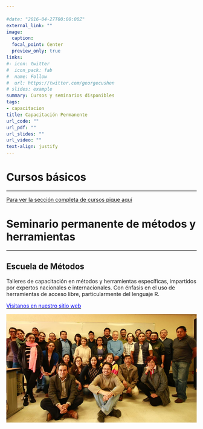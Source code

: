 ```yaml
---

#date: "2016-04-27T00:00:00Z"
external_link: ""
image:
  caption: 
  focal_point: Center
  preview_only: true
links:
#- icon: twitter
#  icon_pack: fab
#  name: Follow
#  url: https://twitter.com/georgecushen
# slides: example
summary: Cursos y seminarios disponibles 
tags:
- capacitacion
title: Capacitación Permanente
url_code: ""
url_pdf: ""
url_slides: ""
url_video: ""
text-align: justify
---
```


# Cursos básicos
***

[Para ver la sección completa de cursos pique aquí](/cursos)
# Seminario permanente de métodos y herramientas 


***

## Escuela de Métodos

Talleres de capacitación en métodos y herramientas específicas, impartidos por expertos nacionales e internacionales. Con énfasis en el uso de herramientas de acceso libre, particularmente del lenguaje R.

 [<span style="color:blue">Visitanos en nuestro sitio web</span>](https://www.iies.unam.mx/EscuelaMetodos/)

![](escuela-ejemplo.jpg)